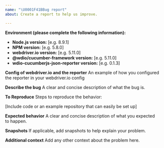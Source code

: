 ```yaml
---
name: "\U0001F41BBug report"
about: Create a report to help us improve.

---
```


**Environment (please complete the following information):**
 - **Node.js version:** [e.g. 8.9.1]
 - **NPM version:** [e.g. 5.8.0]
 - **webdriver.io version:** [e.g. 5.11.0]
 - **@wdio/cucumber-framework version:** [e.g. 5.11.0]
 - **wdio-cucumberjs-json-reporter version:** [e.g. 0.1.3]

**Config of webdriver.io and the reporter**
An example of how you configured the reporter in your webdriver.io config

**Describe the bug**
A clear and concise description of what the bug is.

**To Reproduce**
Steps to reproduce the behavior:

[Include code or an example repository that can easily be set up]

**Expected behavior**
A clear and concise description of what you expected to happen.

**Snapshots**
If applicable, add snapshots to help explain your problem.

**Additional context**
Add any other context about the problem here.
